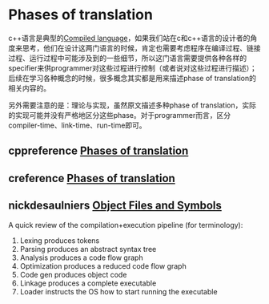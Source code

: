 # Phases of translation

c++语言是典型的[Compiled language](https://en.wikipedia.org/wiki/Compiled_language)，如果我们站在c和c++语言的设计者的角度来思考，他们在设计这两门语言的时候，肯定也需要考虑程序在编译过程、链接过程、运行过程中可能涉及到的一些细节，所以这门语言需要提供各种各样的specifier来供programmer对这些过程进行控制（或者说对这些过程进行描述）；后续在学习各种概念的时候，很多概念其实都是用来描述phase of translation的相关内容的。

另外需要注意的是：理论与实现，虽然原文描述多种phase of translation，实际的实现可能并没有严格地区分这些phase。对于programmer而言，区分compiler-time、link-time、run-time即可。

## cppreference [Phases of translation](https://en.cppreference.com/w/cpp/language/translation_phases)





## creference [Phases of translation](https://en.cppreference.com/w/c/language/translation_phases)



## nickdesaulniers [Object Files and Symbols](http://nickdesaulniers.github.io/blog/2016/08/13/object-files-and-symbols/)

A quick review of the compilation+execution pipeline (for terminology):

1. Lexing produces tokens
2. Parsing produces an abstract syntax tree
3. Analysis produces a code flow graph
4. Optimization produces a reduced code flow graph
5. Code gen produces object code
6. Linkage produces a complete executable
7. Loader instructs the OS how to start running the executable
